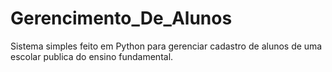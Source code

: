 # Gerencimento_De_Alunos
 Sistema simples feito em Python para gerenciar cadastro de alunos de uma escolar publica do ensino fundamental.
